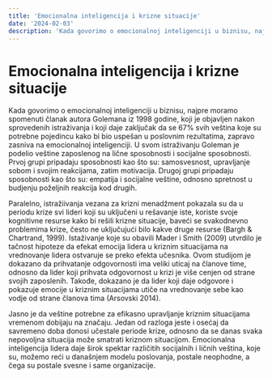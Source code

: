 ```yaml
---
title: 'Emocionalna inteligencija i krizne situacije'
date: '2024-02-03'
description: 'Kada govorimo o emocionalnoj inteligenciji u biznisu, najpre moramo spomenuti članak autora Golemana iz 1998 godine, koji je objavljen nakon sprovedenih istraživanja i koji daje zaključak da se 67% ...  '
---
```


# Emocionalna inteligencija i krizne situacije

Kada govorimo o emocionalnoj inteligenciji u biznisu, najpre moramo spomenuti članak autora Golemana iz 1998 godine, koji je objavljen nakon sprovedenih istraživanja i koji daje zaključak da se 67% svih veština koje su potrebne pojedincu kako bi bio uspešan u poslovnim rezultatima, zapravo zasniva na emocionalnoj inteligenciji. U svom istraživanju Goleman je podelio veštine zaposlenog na lične sposobnosti i socijalne sposobnosti. Prvoj grupi pripadaju sposobnosti kao što su: samosvesnost, upravljanje sobom i svojim reakcijama, zatim motivacija. Drugoj grupi pripadaju sposobnosti kao što su: empatija i socijalne veštine, odnosno spretnost u budjenju poželjnih reakcija kod drugih.

Paralelno, istražiivanja vezana za krizni menadžment pokazala su da u periodu krize svi lideri koji su uključeni u rešavanje iste, koriste svoje kognitivne resurse kako bi rešili krizne situacije, baveći se svakodnevno problemima krize, često ne uključujući bilo kakve druge resurse (Bargh & Chartrand, 1999). Istaživanje koje su obavili Mader i Smith (2009) utvrdilo je tačnost hipoteze da efekat emocija lidera u kriznim situacijama na vrednovanje lidera ostvaruje se preko efekta učesnika. Ovom studijom je dokazano da prihvatanje odgovornosti ima veliki uticaj na članove time, odnosno da lider koji prihvata odgovornost u krizi je više cenjen od strane svojih zaposlenih. Takođe, dokazano je da lider koji daje odgovore i pokazuje emocije u kriznim situacijama utiče na vrednovanje sebe kao vodje od strane članova tima (Arsovski 2014).

Jasno je da veštine potrebne za efikasno upravljanje kriznim situacijama vremenom dobijaju na značaju. Jedan od razloga jeste i osećaj da savremeno doba donosi učestale periode krize, odnosno da se danas svaka nepovoljna situacija može smatrati kriznom situacijom. Emocionalna inteligencija lidera daje širok spektar različitih socijalnih i ličnih veština, koje su, možemo reći u današnjem modelu poslovanja, postale neophodne, a čega su postale svesne i same organizacije.
